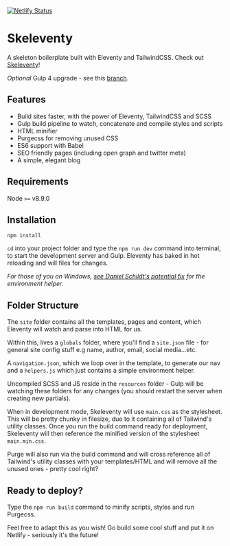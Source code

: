 [![Netlify Status](https://api.netlify.com/api/v1/badges/f4455669-0ce8-40ea-8ff5-5c31f0aadfa5/deploy-status)](https://app.netlify.com/sites/skeleventy/deploys)

# Skeleventy

A skeleton boilerplate built with Eleventy and TailwindCSS. Check out [Skeleventy](https://skeleventy.netlify.com/)!

_Optional_ Gulp 4 upgrade - see this [branch](https://github.com/josephdyer/skeleventy/tree/gulp-upgrade/gulpfile-upgrade).

## Features

- Build sites faster, with the power of Eleventy, TailwindCSS and SCSS
- Gulp build pipeline to watch, concatenate and compile styles and scripts
- HTML minifier
- Purgecss for removing unused CSS
- ES6 support with Babel
- SEO friendly pages (including open graph and twitter meta)
- A simple, elegant blog

## Requirements

Node `>=` v8.9.0

## Installation

```
npm install
```

`cd` into your project folder and type the `npm run dev` command into terminal, to start the development server and Gulp. Eleventy has baked in hot reloading and will files for changes.

_For those of you on Windows, [see Daniel Schildt's potential fix](https://github.com/josephdyer/skeleventy/issues/2#issuecomment-465754702) for the environment helper._

## Folder Structure

The `site` folder contains all the templates, pages and content, which Eleventy will watch and parse into HTML for us.

Within this, lives a `globals` folder, where you'll find a `site.json` file - for general site config stuff e.g name, author, email, social media...etc.

A `navigation.json`, which we loop over in the template, to generate our nav and a `helpers.js` which just contains a simple environment helper.

Uncompiled SCSS and JS reside in the `resources` folder - Gulp will be watching these folders for any changes (you should restart the server when creating new partials).

When in development mode, Skeleventy will use `main.css` as the stylesheet. This will be pretty chunky in filesize, due to it containing all of Tailwind's utility classes. Once you run the build command ready for deployment, Skeleventy will then reference the minified version of the stylesheet `main.min.css`.

Purge will also run via the build command and will cross reference all of Tailwind's utility classes with your templates/HTML and will remove all the unused ones - pretty cool right?

## Ready to deploy?

Type the `npm run build` command to minify scripts, styles and run Purgecss.

Feel free to adapt this as you wish! Go build some cool stuff and put it on Netlify - seriously it's the future!
